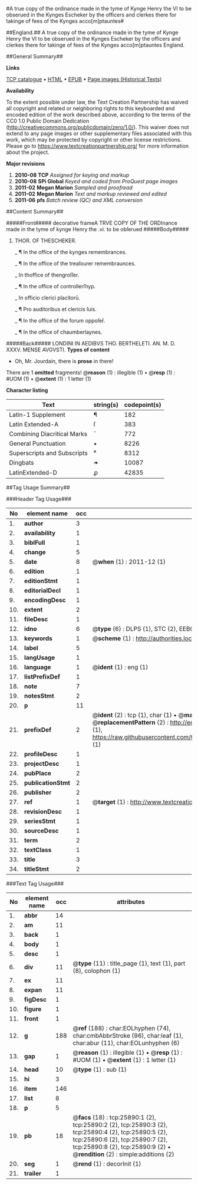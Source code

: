 #A true copy of the ordinance made in the tyme of Kynge Henry the VI to be obserued in the Kynges Escheker by the officers and clerkes there for takinge of fees of the Kynges acco[m]ptauntes#

##England.##
A true copy of the ordinance made in the tyme of Kynge Henry the VI to be obserued in the Kynges Escheker by the officers and clerkes there for takinge of fees of the Kynges acco[m]ptauntes
England.

##General Summary##

**Links**

[TCP catalogue](http://www.ota.ox.ac.uk/tcp/)  • 
[HTML](http://tei.it.ox.ac.uk/tcp/Texts-HTML/free/A21/A21358.html)  • 
[EPUB](http://tei.it.ox.ac.uk/tcp/Texts-EPUB/free/A21/A21358.epub) • 
[Page images (Historical Texts)](https://historicaltexts.jisc.ac.uk/eebo-22918565e)

**Availability**

To the extent possible under law, the Text Creation Partnership has waived all copyright and related or neighboring rights to this keyboarded and encoded edition of the work described above, according to the terms of the CC0 1.0 Public Domain Dedication (http://creativecommons.org/publicdomain/zero/1.0/). This waiver does not extend to any page images or other supplementary files associated with this work, which may be protected by copyright or other license restrictions. Please go to https://www.textcreationpartnership.org/ for more information about the project.

**Major revisions**

1. __2010-08__ __TCP__ *Assigned for keying and markup*
1. __2010-08__ __SPi Global__ *Keyed and coded from ProQuest page images*
1. __2011-02__ __Megan Marion__ *Sampled and proofread*
1. __2011-02__ __Megan Marion__ *Text and markup reviewed and edited*
1. __2011-06__ __pfs__ *Batch review (QC) and XML conversion*

##Content Summary##

#####Front#####
decorative frameA TRVE COPY OF THE ORDInance made in the tyme of kynge Henry the .vi. to be obſerued
#####Body#####

1. THOR. OF THESCHEKER.

    _ ¶ In the office of the kynges remembrances.

    _ ¶ In the office of the treaſourer remembraunces.

    _ In thoffice of thengroſſer.

    _ ¶ In the office of controllerſhyp.

    _ In officio clerici placitorū.

    _ ¶ Pro auditoribus et clericis ſuis.

    _ ¶ In the office of the forum oppoſer̄.

    _ ¶ In the office of chaumberlaynes.

#####Back#####
LONDINI IN AEDIBVS THO. BERTHELETI. AN. M. D. XXXV. MENSE AVGVSTI.
**Types of content**

  * Oh, Mr. Jourdain, there is **prose** in there!

There are 1 **omitted** fragments! 
 @__reason__ (1) : illegible (1)  •  @__resp__ (1) : #UOM (1)  •  @__extent__ (1) : 1 letter (1)

**Character listing**


|Text|string(s)|codepoint(s)|
|---|---|---|
|Latin-1 Supplement|¶|182|
|Latin Extended-A|ſ|383|
|Combining             Diacritical Marks|̄|772|
|General Punctuation|•|8226|
|Superscripts             and Subscripts|⁸|8312|
|Dingbats|❧|10087|
|LatinExtended-D|ꝓ|42835|

##Tag Usage Summary##

###Header Tag Usage###

|No|element name|occ|attributes|
|---|---|---|---|
|1.|__author__|3||
|2.|__availability__|1||
|3.|__biblFull__|1||
|4.|__change__|5||
|5.|__date__|8| @__when__ (1) : 2011-12 (1)|
|6.|__edition__|1||
|7.|__editionStmt__|1||
|8.|__editorialDecl__|1||
|9.|__encodingDesc__|1||
|10.|__extent__|2||
|11.|__fileDesc__|1||
|12.|__idno__|6| @__type__ (6) : DLPS (1), STC (2), EEBO-CITATION (1), OCLC (1), VID (1)|
|13.|__keywords__|1| @__scheme__ (1) : http://authorities.loc.gov/ (1)|
|14.|__label__|5||
|15.|__langUsage__|1||
|16.|__language__|1| @__ident__ (1) : eng (1)|
|17.|__listPrefixDef__|1||
|18.|__note__|7||
|19.|__notesStmt__|2||
|20.|__p__|11||
|21.|__prefixDef__|2| @__ident__ (2) : tcp (1), char (1)  •  @__matchPattern__ (2) : ([0-9\-]+):([0-9IVX]+) (1), (.+) (1)  •  @__replacementPattern__ (2) : http://eebo.chadwyck.com/downloadtiff?vid=$1&page=$2 (1), https://raw.githubusercontent.com/textcreationpartnership/Texts/master/tcpchars.xml#$1 (1)|
|22.|__profileDesc__|1||
|23.|__projectDesc__|1||
|24.|__pubPlace__|2||
|25.|__publicationStmt__|2||
|26.|__publisher__|2||
|27.|__ref__|1| @__target__ (1) : http://www.textcreationpartnership.org/docs/. (1)|
|28.|__revisionDesc__|1||
|29.|__seriesStmt__|1||
|30.|__sourceDesc__|1||
|31.|__term__|2||
|32.|__textClass__|1||
|33.|__title__|3||
|34.|__titleStmt__|2||


###Text Tag Usage###

|No|element name|occ|attributes|
|---|---|---|---|
|1.|__abbr__|14||
|2.|__am__|11||
|3.|__back__|1||
|4.|__body__|1||
|5.|__desc__|1||
|6.|__div__|11| @__type__ (11) : title_page (1), text (1), part (8), colophon (1)|
|7.|__ex__|11||
|8.|__expan__|11||
|9.|__figDesc__|1||
|10.|__figure__|1||
|11.|__front__|1||
|12.|__g__|188| @__ref__ (188) : char:EOLhyphen (74), char:cmbAbbrStroke (96), char:leaf (1), char:abur (11), char:EOLunhyphen (6)|
|13.|__gap__|1| @__reason__ (1) : illegible (1)  •  @__resp__ (1) : #UOM (1)  •  @__extent__ (1) : 1 letter (1)|
|14.|__head__|10| @__type__ (1) : sub (1)|
|15.|__hi__|3||
|16.|__item__|146||
|17.|__list__|8||
|18.|__p__|5||
|19.|__pb__|18| @__facs__ (18) : tcp:25890:1 (2), tcp:25890:2 (2), tcp:25890:3 (2), tcp:25890:4 (2), tcp:25890:5 (2), tcp:25890:6 (2), tcp:25890:7 (2), tcp:25890:8 (2), tcp:25890:9 (2)  •  @__rendition__ (2) : simple:additions (2)|
|20.|__seg__|1| @__rend__ (1) : decorInit (1)|
|21.|__trailer__|1||
